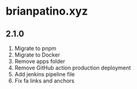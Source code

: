 # brianpatino.xyz

## 2.1.0

1. Migrate to pnpm
2. Migrate to Docker
3. Remove apps folder
4. Remove GitHub action production deployment
5. Add jenkins pipeline file
6. Fix fa links and anchors
